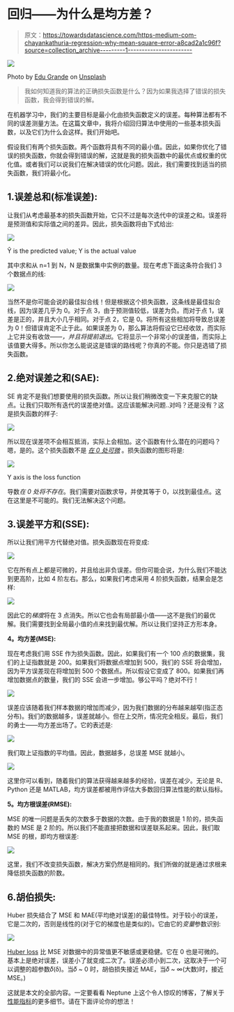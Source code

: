 # 回归——为什么是均方差？

> 原文：<https://towardsdatascience.com/https-medium-com-chayankathuria-regression-why-mean-square-error-a8cad2a1c96f?source=collection_archive---------1----------------------->

![](img/82c65d96e11aadda2a0087bb39dfb3f2.png)

Photo by [Edu Grande](https://unsplash.com/@edgr?utm_source=medium&utm_medium=referral) on [Unsplash](https://unsplash.com?utm_source=medium&utm_medium=referral)

> 我如何知道我的算法的正确损失函数是什么？因为如果我选择了错误的损失函数，我会得到错误的解。

在机器学习中，我们的主要目标是最小化由损失函数定义的误差。每种算法都有不同的误差测量方法。在这篇文章中，我将介绍回归算法中使用的一些基本损失函数，以及它们为什么会这样。我们开始吧。

假设我们有两个损失函数。两个函数将具有不同的最小值。因此，如果你优化了错误的损失函数，你就会得到错误的解，这就是我的损失函数中的最优点或权重的优化值。或者我们可以说我们在解决错误的优化问题。因此，我们需要找到适当的损失函数，我们将最小化。

## 1.误差总和(标准误差):

让我们从考虑最基本的损失函数开始，它只不过是每次迭代中的误差之和。误差将是预测值和实际值之间的差异。因此，损失函数将由下式给出:

![](img/3fb52a8e07212599e4d611d00f927e2b.png)

Ŷ is the predicted value; Y is the actual value

其中求和从 n=1 到 N，N 是数据集中实例的数量。现在考虑下面这条符合我们 3 个数据点的线:

![](img/26ab216baf0094ae6cb6c9047db51af5.png)

当然不是你可能会说的最佳拟合线！但是根据这个损失函数，这条线是最佳拟合线，因为误差几乎为 0。对于点 3，由于预测值较低，误差为负。而对于点 1，误差是正的，并且大小几乎相同。对于点 2，它是 0。将所有这些相加将导致总误差为 0！但错误肯定不止于此。如果误差为 0，那么算法将假设它已经收敛，而实际上它并没有收敛——*，并且将提前退出*。它将显示一个非常小的误差值，而实际上该值要大得多。所以你怎么能说这是错误的路线呢？你真的不能。你只是选错了损失函数。

## 2.绝对误差之和(SAE):

SE 肯定不是我们想要使用的损失函数。所以让我们稍微改变一下来克服它的缺点。让我们只取所有迭代的误差绝对值。这应该能解决问题..对吗？还是没有？这是损失函数的样子:

![](img/da846e3d521bf8dc80c79a7b167216e7.png)

所以现在误差项不会相互抵消，实际上会相加。这个函数有什么潜在的问题吗？嗯，是的。这个损失函数不是 [*在 0 处可微*](https://www.khanacademy.org/math/ap-calculus-ab/ab-differentiation-1-new/ab-2-4/v/differentiability) 。损失函数的图形将是:

![](img/e76ee779f555b12d293c54b8b342ffb7.png)

Y axis is the loss function

导数*在 0 处将不存在*。我们需要对函数求导，并使其等于 0，以找到最佳点。这在这里是不可能的。我们无法解决这个问题。

## 3.误差平方和(SSE):

所以让我们用平方代替绝对值。损失函数现在将变成:

![](img/d8f54d01a2f2169462d258c17f2de373.png)

它在所有点上都是可微的，并且给出非负误差。但你可能会说，为什么我们不能达到更高阶，比如 4 阶左右。那么，如果我们考虑采用 4 阶损失函数，结果会是怎样:

![](img/8ba042f9b7a9b16b6984b615c78d53c2.png)

因此它的*梯度*将在 3 点消失。所以它也会有局部最小值——这不是我们的最优解。我们需要找到全局最小值的点来找到最优解。所以让我们坚持正方形本身。

**4。均方差(MSE):**

现在考虑我们用 SSE 作为损失函数。因此，如果我们有一个 100 点的数据集，我们的上证指数就是 200。如果我们将数据点增加到 500，我们的 SSE 将会增加，因为平方误差现在将增加到 500 个数据点。所以假设它变成了 800。如果我们再增加数据点的数量，我们的 SSE 会进一步增加。够公平吗？绝对不行！

![](img/77318808d018a0f0c97d39bdd6032d73.png)

误差应该随着我们样本数据的增加而减少，因为我们数据的分布越来越窄(指正态分布)。我们的数据越多，误差就越小。但在上交所，情况完全相反。最后，我们的勇士——均方差出场了。它的表述是:

![](img/862b48add911f0cc299792926b6404ad.png)

我们取上证指数的平均值。因此，数据越多，总误差 MSE 就越小。

![](img/0b424f576dfe12af3a857d16d4d34524.png)

这里你可以看到，随着我们的算法获得越来越多的经验，误差在减少。无论是 R、Python 还是 MATLAB，均方误差都被用作评估大多数回归算法性能的默认指标。

**5。均方根误差(RMSE):**

MSE 的唯一问题是丢失的次数多于数据的次数。由于我的数据是 1 阶的，损失函数的 MSE 是 2 阶的。所以我们不能直接把数据和误差联系起来。因此，我们取 MSE 的根，即均方根误差:

![](img/327622d64e77c601979832d488cdd8d5.png)

这里，我们不改变损失函数，解决方案仍然是相同的。我们所做的就是通过求根来降低损失函数的阶数。

## 6.胡伯损失:

Huber 损失结合了 MSE 和 MAE(平均绝对误差)的最佳特性。对于较小的误差，它是二次的，否则是线性的(对于它的梯度也是类似的)。它由它的*变量*参数识别:

![](img/e411e0a038e9acc923fbf9f88f462f9b.png)

[Huber loss](https://en.wikipedia.org/wiki/Huber_loss) 比 MSE 对数据中的异常值更不敏感或更稳健。它在 0 也是可微的。基本上是绝对误差，误差小了就变成二次了。误差必须小到二次，这取决于一个可以调整的超参数𝛿(δ)。当𝛿 ~ 0 时，胡伯损失接近 MAE，当𝛿 ~ ∞(大数)时，接近 MSE。)

这就是本文的全部内容。一定要看看 Neptune 上这个令人惊叹的博客，了解关于[性能指标](https://neptune.ai/blog/performance-metrics-in-machine-learning-complete-guide)的更多细节。请在下面评论你的想法！
